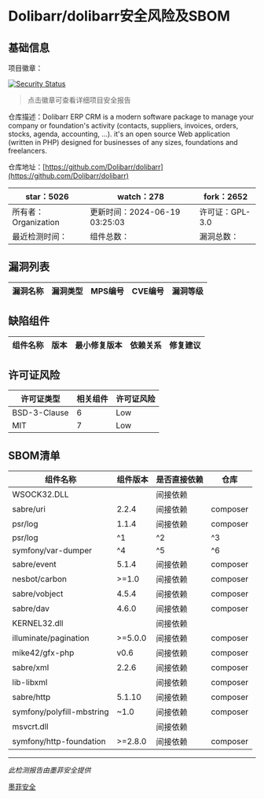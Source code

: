 # Dolibarr/dolibarr安全风险及SBOM

## 基础信息

项目徽章：

[![Security Status](https://www.murphysec.com/platform3/v31/badge/1803147316346667008.svg)](https://www.murphysec.com/console/report/1692966901520420864/1803147316346667008)

> 点击徽章可查看详细项目安全报告

仓库描述：Dolibarr ERP CRM is a modern software package to manage your company or foundation's activity (contacts, suppliers, invoices, orders, stocks, agenda, accounting, ...). it's an open source Web application (written in PHP) designed for businesses of any sizes, foundations and freelancers.

仓库地址：[https://github.com/Dolibarr/dolibarr](https://github.com/Dolibarr/dolibarr)

| star：5026 | watch：278 | fork：2652 |
| ----------- | -------------- | ------------ |
| 所有者：Organization | 更新时间：2024-06-19 03:25:03 | 许可证：GPL-3.0 |
| 最近检测时间： | 组件总数： | 漏洞总数： |




## 漏洞列表

| 漏洞名称 | 漏洞类型 | MPS编号 | CVE编号 | 漏洞等级 |
| ------- | ------ | ------- | ------ | ----- |





## 缺陷组件

| 组件名称 | 版本 | 最小修复版本 | 依赖关系 | 修复建议 |
| -------- | ---- | ------------ | -------- | -------- |





## 许可证风险

| 许可证类型 | 相关组件 | 许可证风险 |
| ---------- | -------- | ---------- |
|BSD-3-Clause|6|Low|
|MIT|7|Low|




## SBOM清单

| 组件名称 | 组件版本 | 是否直接依赖 | 仓库 |
| -------- | -------- | ------------ | ---- |
|WSOCK32.DLL||间接依赖||
|sabre/uri|2.2.4|间接依赖|composer|
|psr/log|1.1.4|间接依赖|composer|
|psr/log|^1|^2|^3|间接依赖|composer|
|symfony/var-dumper|^4|^5|^6|间接依赖|composer|
|sabre/event|5.1.4|间接依赖|composer|
|nesbot/carbon|>=1.0|间接依赖|composer|
|sabre/vobject|4.5.4|间接依赖|composer|
|sabre/dav|4.6.0|间接依赖|composer|
|KERNEL32.dll||间接依赖||
|illuminate/pagination|>=5.0.0|间接依赖|composer|
|mike42/gfx-php|v0.6|间接依赖|composer|
|sabre/xml|2.2.6|间接依赖|composer|
|lib-libxml||间接依赖|composer|
|sabre/http|5.1.10|间接依赖|composer|
|symfony/polyfill-mbstring|~1.0|间接依赖|composer|
|msvcrt.dll||间接依赖||
|symfony/http-foundation|>=2.8.0|间接依赖|composer|


------

*此检测报告由墨菲安全提供*

[墨菲安全](www.murphysec.com)